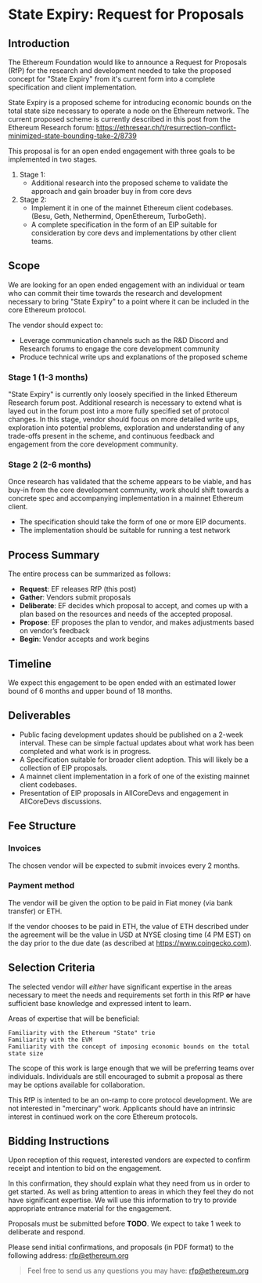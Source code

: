 # State Expiry: Request for Proposals

## Introduction

The Ethereum Foundation would like to announce a Request for Proposals (RfP) for the research and development needed to take the proposed concept for "State Expiry" from it's current form into a complete specification and client implementation.

State Expiry is a proposed scheme for introducing economic bounds on the total state size necessary to operate a node on the Ethereum network. The current proposed scheme is currently described in this post from the Ethereum Research forum: https://ethresear.ch/t/resurrection-conflict-minimized-state-bounding-take-2/8739

This proposal is for an open ended engagement with three goals to be implemented in two stages.

1. Stage 1:
    - Additional research into the proposed scheme to validate the approach and gain broader buy in from core devs
2. Stage 2:
    - Implement it in one of the mainnet Ethereum client codebases. (Besu, Geth, Nethermind, OpenEthereum, TurboGeth).
    - A complete specification in the form of an EIP suitable for consideration by core devs and implementations by other client teams.

## Scope

We are looking for an open ended engagement with an individual or team who can commit their time towards the research and development necessary to bring "State Expiry" to a point where it can be included in the core Ethereum protocol.

The vendor should expect to:

- Leverage communication channels such as the R&D Discord and Research forums to engage the core development community
- Produce technical write ups and explanations of the proposed scheme


### Stage 1 (1-3 months)

"State Expiry" is currently only loosely specified in the linked Ethereum Research forum post. Additional research is necessary to extend what is layed out in the forum post into a more fully specified set of protocol changes.  In this stage, vendor should focus on more detailed write ups, exploration into potential problems, exploration and understanding of any trade-offs present in the scheme, and continuous feedback and engagement from the core development community.


### Stage 2 (2-6 months)

Once research has validated that the scheme appears to be viable, and has buy-in from the core development community, work should shift towards a concrete spec and accompanying implementation in a mainnet Ethereum client.  

- The specification should take the form of one or more EIP documents.  
- The implementation should be suitable for running a test network

    
## Process Summary

The entire process can be summarized as follows:

- **Request**: EF releases RfP (this post)
- **Gather**: Vendors submit proposals
- **Deliberate**: EF decides which proposal to accept, and comes up with a plan based on the resources and needs of the accepted proposal.
- **Propose**: EF proposes the plan to vendor, and makes adjustments based on vendor’s feedback
- **Begin**: Vendor accepts and work begins


## Timeline

We expect this engagement to be open ended with an estimated lower bound of 6 months and upper bound of 18 months.


## Deliverables

- Public facing development updates should be published on a 2-week interval.  These can be simple factual updates about what work has been completed and what work is in progress.
- A Specification suitable for broader client adoption.  This will likely be a collection of EIP proposals.
- A mainnet client implementation in a fork of one of the existing mainnet client codebases.
- Presentation of EIP proposals in AllCoreDevs and engagement in AllCoreDevs discussions.


## Fee Structure

### Invoices

The chosen vendor will be expected to submit invoices every 2 months.


### Payment method

The vendor will be given the option to be paid in Fiat money (via bank transfer) or ETH.

If the vendor chooses to be paid in ETH, the value of ETH described under the agreement will be the value in USD at NYSE closing time (4 PM EST) on the day prior to the due date (as described at https://www.coingecko.com).

## Selection Criteria

The selected vendor will *either* have significant expertise in the areas necessary to meet the needs and requirements set forth in this RfP **or** have sufficient base knowledge and expressed intent to learn. 

Areas of expertise that will be beneficial:

```
Familiarity with the Ethereum "State" trie
Familiarity with the EVM
Familiarity with the concept of imposing economic bounds on the total state size
```

The scope of this work is large enough that we will be preferring teams over individuals. Individuals are still encouraged to submit a proposal as there may be options available for collaboration.

This RfP is intented to be an on-ramp to core protocol development.  We are not interested in "mercinary" work.  Applicants should have an intrinsic interest in continued work on the core Ethereum protocols.


## Bidding Instructions


Upon reception of this request, interested vendors are expected to confirm receipt and intention to bid on the engagement.

In this confirmation, they should explain what they need from us in order to get started. As well as bring attention to areas in which they feel they do not have significant expertise. We will use this information to try to provide appropriate entrance material for the engagement.

Proposals must be submitted before **TODO**. We expect to take 1 week to deliberate and respond.

Please send initial confirmations, and proposals (in PDF format) to the following address: rfp@ethereum.org

> Feel free to send us any questions you may have: rfp@ethereum.org

